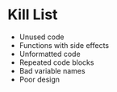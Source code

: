 Kill List
=========
* Unused code
* Functions with side effects
* Unformatted code
* Repeated code blocks
* Bad variable names
* Poor design